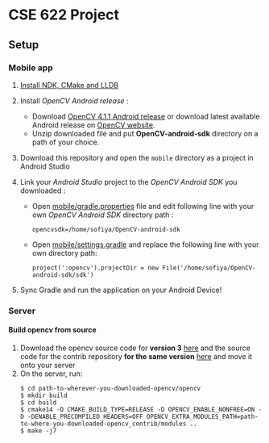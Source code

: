 # CSE 622 Project

## Setup

### Mobile app
   1. [Install NDK, CMake and LLDB](https://developer.android.com/studio/projects/install-ndk.md)

   2. Install *OpenCV Android release* :
   
      * Download [OpenCV 4.1.1 Android release](https://sourceforge.net/projects/opencvlibrary/files/4.1.1/opencv-4.1.1-android-sdk.zip/download) or download latest available Android release on [OpenCV website](https://opencv.org/releases/).
      * Unzip downloaded file and put **OpenCV-android-sdk** directory on a path of your choice.

   3. Download this repository and open the ```mobile``` directory as a project in Android Studio
   
   4. Link your *Android Studio* project to the *OpenCV Android SDK* you downloaded :
      * Open [mobile/gradle.properties](mobile/gradle.properties) file and edit following line with your own *OpenCV Android SDK* directory path :
    
          ```opencvsdk=/home/sofiya/OpenCV-android-sdk```

      * Open [mobile/settings.gradle](mobile/settings.gradle) and replace the following line with your own directory path:

      	  ```project(':opencv').projectDir = new File('/home/sofiya/OpenCV-android-sdk/sdk')```

   5. Sync Gradle and run the application on your Android Device!


### Server

#### Build opencv from source
1. Download the opencv source code for **version 3** [here](https://opencv.org/releases.html) and the source code for the contrib repository **for the same version** [here](https://github.com/opencv/opencv_contrib) and move it onto your server
2. On the server, run:
    ~~~
    $ cd path-to-wherever-you-downloaded-opencv/opencv
    $ mkdir build
    $ cd build
    $ cmake14 -D CMAKE_BUILD_TYPE=RELEASE -D OPENCV_ENABLE_NONFREE=ON -D -DENABLE_PRECOMPILED_HEADERS=OFF OPENCV_EXTRA_MODULES_PATH=path-to-where-you-downloaded-opencv_contrib/modules ..
    $ make -j7
    ~~~